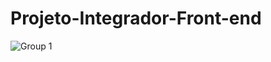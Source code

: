 # Projeto-Integrador-Front-end

![Group 1](https://user-images.githubusercontent.com/111313480/226062696-fb544da7-460a-4759-af7e-f202a0b8640e.jpg)
